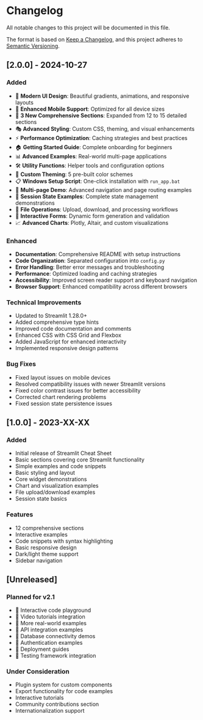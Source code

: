 # Changelog

All notable changes to this project will be documented in this file.

The format is based on [Keep a Changelog](https://keepachangelog.com/en/1.0.0/),
and this project adheres to [Semantic Versioning](https://semver.org/spec/v2.0.0.html).

## [2.0.0] - 2024-10-27

### Added
- 🎨 **Modern UI Design**: Beautiful gradients, animations, and responsive layouts
- 📱 **Enhanced Mobile Support**: Optimized for all device sizes  
- 🔧 **3 New Comprehensive Sections**: Expanded from 12 to 15 detailed sections
- 🎭 **Advanced Styling**: Custom CSS, theming, and visual enhancements
- ⚡ **Performance Optimization**: Caching strategies and best practices
- 🏠 **Getting Started Guide**: Complete onboarding for beginners
- 📊 **Advanced Examples**: Real-world multi-page applications
- 🛠️ **Utility Functions**: Helper tools and configuration options
- 🎯 **Custom Theming**: 5 pre-built color schemes
- 📋 **Windows Setup Script**: One-click installation with `run_app.bat`
- 🚀 **Multi-page Demo**: Advanced navigation and page routing examples
- 💾 **Session State Examples**: Complete state management demonstrations
- 📁 **File Operations**: Upload, download, and processing workflows
- 🔄 **Interactive Forms**: Dynamic form generation and validation
- 📈 **Advanced Charts**: Plotly, Altair, and custom visualizations

### Enhanced
- **Documentation**: Comprehensive README with setup instructions
- **Code Organization**: Separated configuration into `config.py`
- **Error Handling**: Better error messages and troubleshooting
- **Performance**: Optimized loading and caching strategies
- **Accessibility**: Improved screen reader support and keyboard navigation
- **Browser Support**: Enhanced compatibility across different browsers

### Technical Improvements
- Updated to Streamlit 1.28.0+
- Added comprehensive type hints
- Improved code documentation and comments
- Enhanced CSS with CSS Grid and Flexbox
- Added JavaScript for enhanced interactivity
- Implemented responsive design patterns

### Bug Fixes
- Fixed layout issues on mobile devices
- Resolved compatibility issues with newer Streamlit versions
- Fixed color contrast issues for better accessibility
- Corrected chart rendering problems
- Fixed session state persistence issues

## [1.0.0] - 2023-XX-XX

### Added
- Initial release of Streamlit Cheat Sheet
- Basic sections covering core Streamlit functionality
- Simple examples and code snippets
- Basic styling and layout
- Core widget demonstrations
- Chart and visualization examples
- File upload/download examples
- Session state basics

### Features
- 12 comprehensive sections
- Interactive examples
- Code snippets with syntax highlighting
- Basic responsive design
- Dark/light theme support
- Sidebar navigation

## [Unreleased]

### Planned for v2.1
- 🔮 Interactive code playground
- 🔮 Video tutorials integration  
- 🔮 More real-world examples
- 🔮 API integration examples
- 🔮 Database connectivity demos
- 🔮 Authentication examples
- 🔮 Deployment guides
- 🔮 Testing framework integration

### Under Consideration
- Plugin system for custom components
- Export functionality for code examples
- Interactive tutorials
- Community contributions section
- Internationalization support